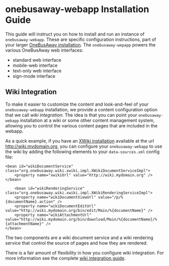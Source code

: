 # onebusaway-webapp Installation Guide

This guide will instruct you on how to install and run an instance of `onebusaway-webapp`.  These are specific configuration instructions, part of your larger [OneBusAway installation](installation-guide.html).  The `onebusaway-wepapp` powers the various OneBusAway web interfaces:

* standard web interface
* mobile-web interface
* text-only web interface
* sign-mode interface 

## Wiki Integration

To make it easier to customize the content and look-and-feel of your `onebusaway-webapp` installation, we provide a content configuration option that we call *wiki integration*.  The idea is that you can point your `onebusaway-webapp` installation at a wiki or some other content management system, allowing you to control the various content pages that are included in the webapp.

As a quick example, if you have an [XWiki installation](http://www.xwiki.org) available at the url http://wiki.mydomain.org, you can configure your `onebusaway-webapp` to use the wiki by adding the following elements to your `data-sources.xml` config file:

~~~
<bean id="wikiDocumentService" class="org.onebusaway.wiki.xwiki.impl.XWikiDocumentServiceImpl">
    <property name="xwikiUrl" value="http://wiki.mydomain.org" />
</bean>

    <bean id="wikiRenderingService" class="org.onebusaway.wiki.xwiki.impl.XWikiRenderingServiceImpl">
    <property name="wikiDocumentViewUrl" value="/p/%{documentName}.action" />
    <property name="wikiDocumentEditUrl" value="http://wiki.mydomain.org/bin/edit/Main/%{documentName}" />
    <property name="wikiAttachmentUrl" value="http://wiki.mydomain.org/bin/download/Main/%{documentName}/%{attachmentName}" />
</bean>
~~~

The two components are a wiki document service and a wiki rendering service that control the source of pages and how they are rendered.

There is a fair amount of flexibility in how you configure wiki integration.  For more information see the complete [wiki integration guide](../../../onebusaway-wiki-integration/current/).